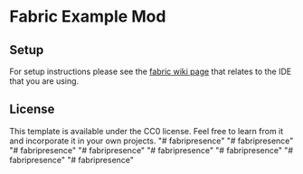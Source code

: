 # Fabric Example Mod

## Setup

For setup instructions please see the [fabric wiki page](https://fabricmc.net/wiki/tutorial:setup) that relates to the IDE that you are using.

## License

This template is available under the CC0 license. Feel free to learn from it and incorporate it in your own projects.
"# fabripresence" 
"# fabripresence" 
"# fabripresence" 
"# fabripresence" 
"# fabripresence" 
"# fabripresence" 
"# fabripresence" 
"# fabripresence" 
